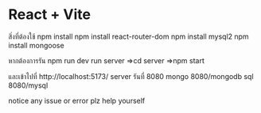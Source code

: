 # React + Vite

สิ่งที่ต้องใช้
npm install
npm install react-router-dom 
npm install mysql2
npm install mongoose

หากต้องการรัน
npm run dev 
run server =>cd server =>npm start

และเข้าไปที่ http://localhost:5173/
server รันที่ 8080
mongo 8080/mongodb
sql 8080/mysql

notice any issue or error plz help yourself
